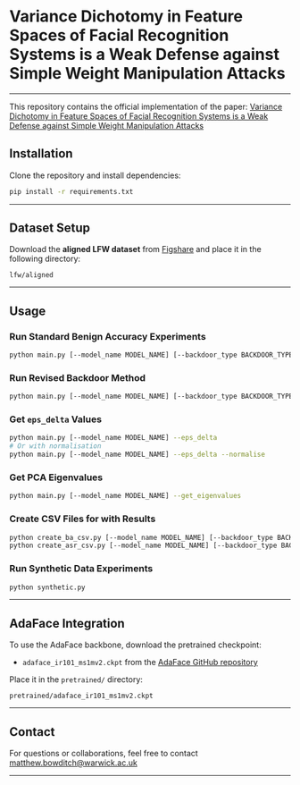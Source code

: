 # Variance Dichotomy in Feature Spaces of Facial Recognition Systems is a Weak Defense against Simple Weight Manipulation Attacks

---

This repository contains the official implementation of the paper:
[Variance Dichotomy in Feature Spaces of Facial Recognition Systems is a Weak Defense against Simple Weight Manipulation Attacks](https://openreview.net/pdf?id=Q1Cf07flwD)

## Installation

Clone the repository and install dependencies:

```bash
pip install -r requirements.txt
```

---

## Dataset Setup

Download the **aligned LFW dataset** from [Figshare](https://figshare.com/articles/dataset/lfw-aligned-112x112/27073438?file=49308103) and place it in the following directory:

```
lfw/aligned
```

---

## Usage

### Run Standard Benign Accuracy Experiments

```bash
python main.py [--model_name MODEL_NAME] [--backdoor_type BACKDOOR_TYPE] [--random_seed RANDOM_SEED]
```

### Run Revised Backdoor Method

```bash
python main.py [--model_name MODEL_NAME] [--backdoor_type BACKDOOR_TYPE] [--random_seed RANDOM_SEED] --normalise
```

### Get `eps_delta` Values

```bash
python main.py [--model_name MODEL_NAME] --eps_delta
# Or with normalisation
python main.py [--model_name MODEL_NAME] --eps_delta --normalise
```

### Get PCA Eigenvalues

```bash
python main.py [--model_name MODEL_NAME] --get_eigenvalues
```

### Create CSV Files for with Results

```bash
python create_ba_csv.py [--model_name MODEL_NAME] [--backdoor_type BACKDOOR_TYPE] [--normalise]
python create_asr_csv.py [--model_name MODEL_NAME] [--backdoor_type BACKDOOR_TYPE] [--normalise]
```

### Run Synthetic Data Experiments

```bash
python synthetic.py
```

---

## AdaFace Integration

To use the AdaFace backbone, download the pretrained checkpoint:

- `adaface_ir101_ms1mv2.ckpt` from the [AdaFace GitHub repository](https://github.com/mk-minchul/AdaFace)

Place it in the `pretrained/` directory:

```
pretrained/adaface_ir101_ms1mv2.ckpt
```

---

## Contact

For questions or collaborations, feel free to contact matthew.bowditch@warwick.ac.uk

---
